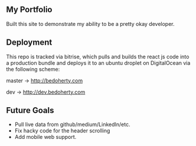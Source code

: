 ## My Portfolio

Built this site to demonstrate my ability to be a pretty okay developer.

## Deployment

This repo is tracked via bitrise, which pulls and builds the react js code into a production bundle and deploys it to an ubuntu droplet on DigitalOcean via the following scheme:

master -> http://bedoherty.com

dev -> http://dev.bedoherty.com

## Future Goals

* Pull live data from github/medium/LinkedIn/etc.
* Fix hacky code for the header scrolling
* Add mobile web support.